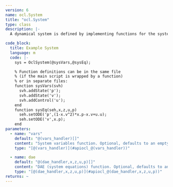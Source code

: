 ```yaml
---
version: 6
name: ocl.System
title: "ocl.System"
type: class
description: |-
  A dynamical system is defined by implementing functions for the system variables and equations, and creating an OclSystem passing the function pointers. You need to implement two functions, one for defining the system variables, and a second one for defining the system equations. The system is created by passing the handles of the two functions to the constructor of OclSystem. A system can be used width an [ocl.Simulator](#apiocl_simulator).

code_block:
  title: Example System
  language: m
  code: |-
    sys = OclSystem(@sysVars,@sysEq);

    % Function definitions can be in the same file
    % (if the main script is wrapped by a function)
    % or in separate files:
    function sysVars(svh)
      svh.addState('p');
      svh.addState('v');
      svh.addControl('u');  
    end
    function sysEq(seh,x,z,u,p)
      seh.setODE('p',(1-x.v^2)*x.p-x.v+u.u);
      seh.setODE('v',x.p);
    end
parameters:
  - name: "vars"
    default: "@(vars_handler)[]"
    content: "System variables function. Optional, defaults to an empty function handle."
    type: "[@(vars_handler)](#apiocl_@(vars_handler))"

  - name: dae
    default: "@(dae_handler,x,z,u,p)[]"
    content: "DAE (system equations) function. Optional, defaults to an empty function handle."
    type: "[@(dae_handler,x,z,u,p)](#apiocl_@(dae_handler,x,z,u,p))"
returns: ~
---
```

